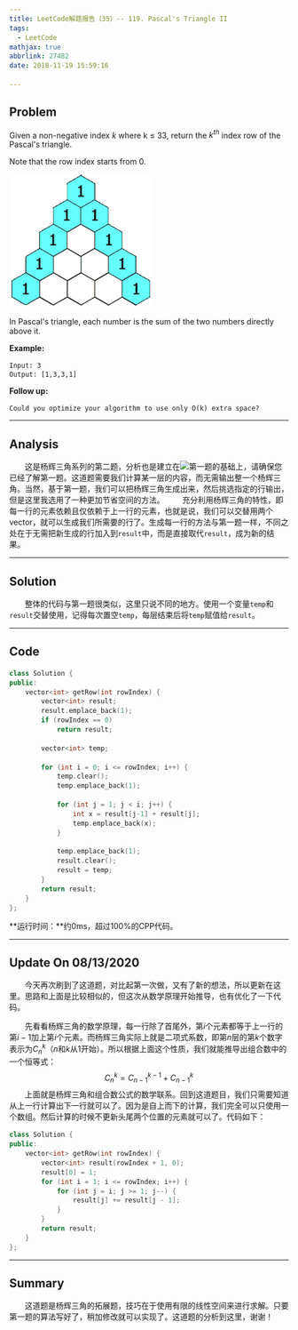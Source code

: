 ```yaml
---
title: LeetCode解题报告（35）-- 119. Pascal's Triangle II
tags:
  - LeetCode
mathjax: true
abbrlink: 27482
date: 2018-11-19 15:59:16

---
```


## Problem

Given a non-negative index *k* where k ≤ 33, return the $k^{th}$ index row of the Pascal's triangle.

Note that the row index starts from 0.

![Animation](/images/PascalTriangleAnimated2.gif)

In Pascal's triangle, each number is the sum of the two numbers directly above it.
<!-- more -->

**Example:**

```
Input: 3
Output: [1,3,3,1]
```

**Follow up:**

```
Could you optimize your algorithm to use only O(k) extra space?
```

------

## Analysis

&emsp;&emsp;这是杨辉三角系列的第二题，分析也是建立在![第一题]()的基础上，请确保您已经了解第一题。这道题需要我们计算某一层的内容，而无需输出整一个杨辉三角。当然，基于第一题，我们可以把杨辉三角生成出来，然后挑选指定的行输出，但是这里我选用了一种更加节省空间的方法。
&emsp;&emsp;充分利用杨辉三角的特性，即每一行的元素依赖且仅依赖于上一行的元素，也就是说，我们可以交替用两个vector，就可以生成我们所需要的行了。生成每一行的方法与第一题一样，不同之处在于无需把新生成的行加入到`result`中，而是直接取代`result`，成为新的结果。

------

## Solution

&emsp;&emsp;整体的代码与第一题很类似，这里只说不同的地方。使用一个变量`temp`和`result`交替使用，记得每次置空`temp`，每层结束后将`temp`赋值给`result`。

------

## Code

```C++
class Solution {
public:
    vector<int> getRow(int rowIndex) {
        vector<int> result;
        result.emplace_back(1);
        if (rowIndex == 0)
            return result;

        vector<int> temp;

        for (int i = 0; i <= rowIndex; i++) {
            temp.clear();
            temp.emplace_back(1);

            for (int j = 1; j < i; j++) {
                int x = result[j-1] + result[j];
                temp.emplace_back(x);
            }

            temp.emplace_back(1);
            result.clear();
            result = temp;
        }
        return result;
    }
};
```

**运行时间：**约0ms，超过100%的CPP代码。

------

## Update On 08/13/2020

&emsp;&emsp;今天再次刷到了这道题，对比起第一次做，又有了新的想法，所以更新在这里。思路和上面是比较相似的，但这次从数学原理开始推导，也有优化了一下代码。

&emsp;&emsp;先看看杨辉三角的数学原理，每一行除了首尾外，第$i$个元素都等于上一行的第$i - 1$加上第$i$个元素。而杨辉三角实际上就是二项式系数，即第$n$层的第$k$个数字表示为$C_n^k$（$n$和$k$从1开始）。所以根据上面这个性质，我们就能推导出组合数中的一个恒等式：
$$
C_n^k = C_{n-1}^{k - 1} + C_{n - 1}^{k}
$$
&emsp;&emsp;上面就是杨辉三角和组合数公式的数学联系。回到这道题目，我们只需要知道从上一行计算出下一行就可以了。因为是自上而下的计算，我们完全可以只使用一个数组。然后计算的时候不更新头尾两个位置的元素就可以了。代码如下：

```c++
class Solution {
public:
    vector<int> getRow(int rowIndex) {
        vector<int> result(rowIndex + 1, 0);
        result[0] = 1;
        for (int i = 1; i <= rowIndex; i++) {
            for (int j = i; j >= 1; j--) {
                result[j] += result[j - 1];
            }
        }
        return result;
    }
};
```

------

## Summary

&emsp;&emsp;这道题是杨辉三角的拓展题，技巧在于使用有限的线性空间来进行求解。只要第一题的算法写好了，稍加修改就可以实现了。这道题的分析到这里，谢谢！
